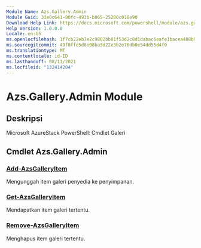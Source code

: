 ```yaml
---
Module Name: Azs.Gallery.Admin
Module Guid: 33e0c641-80fc-493b-b065-25280c018e90
Download Help Link: https://docs.microsoft.com/powershell/module/azs.gallery.admin
Help Version: 1.0.0.0
Locale: en-US
ms.openlocfilehash: 1f7cb22eb7e2c9802bb01f53d2c8d1dabac6eafe1bacea488b94c2914729ddad
ms.sourcegitcommit: 49f8ffe5d8e08ba3d22e3b2e76db0e54dd55d4f0
ms.translationtype: MT
ms.contentlocale: id-ID
ms.lasthandoff: 08/11/2021
ms.locfileid: "132414204"
---
```

# Azs.Gallery.Admin Module
## Deskripsi
Microsoft AzureStack PowerShell: Cmdlet Galeri

## Cmdlet Azs.Gallery.Admin
### [Add-AzsGalleryItem](Add-AzsGalleryItem.md)
Mengunggah item galeri penyedia ke penyimpanan.

### [Get-AzsGalleryItem](Get-AzsGalleryItem.md)
Mendapatkan item galeri tertentu.

### [Remove-AzsGalleryItem](Remove-AzsGalleryItem.md)
Menghapus item galeri tertentu.

